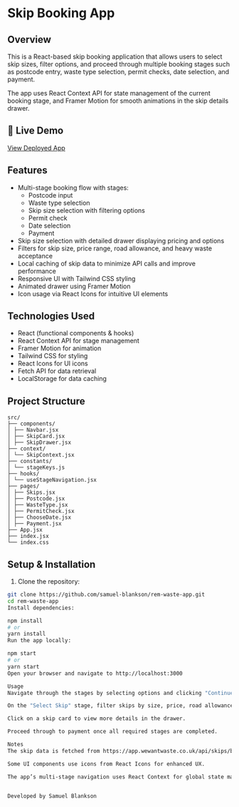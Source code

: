 # Skip Booking App

## Overview

This is a React-based skip booking application that allows users to select skip sizes, filter options, and proceed through multiple booking stages such as postcode entry, waste type selection, permit checks, date selection, and payment.

The app uses React Context API for state management of the current booking stage, and Framer Motion for smooth animations in the skip details drawer.

## 🔗 Live Demo

[View Deployed App](https://remwastemgt.netlify.app/)

## Features

- Multi-stage booking flow with stages:
  - Postcode input
  - Waste type selection
  - Skip size selection with filtering options
  - Permit check
  - Date selection
  - Payment
- Skip size selection with detailed drawer displaying pricing and options
- Filters for skip size, price range, road allowance, and heavy waste acceptance
- Local caching of skip data to minimize API calls and improve performance
- Responsive UI with Tailwind CSS styling
- Animated drawer using Framer Motion
- Icon usage via React Icons for intuitive UI elements

## Technologies Used

- React (functional components & hooks)
- React Context API for stage management
- Framer Motion for animation
- Tailwind CSS for styling
- React Icons for UI icons
- Fetch API for data retrieval
- LocalStorage for data caching

## Project Structure

```text
src/
├── components/
│ ├── Navbar.jsx
│ ├── SkipCard.jsx
│ ├── SkipDrawer.jsx
├── context/
│ └── SkipContext.jsx
├── constants/
│ └── stageKeys.js
├── hooks/
│ └── useStageNavigation.jsx
├── pages/
│ ├── Skips.jsx
│ ├── Postcode.jsx
│ ├── WasteType.jsx
│ ├── PermitCheck.jsx
│ ├── ChooseDate.jsx
│ ├── Payment.jsx
├── App.jsx
├── index.jsx
└── index.css
```

## Setup & Installation

1. Clone the repository:

```bash
git clone https://github.com/samuel-blankson/rem-waste-app.git
cd rem-waste-app
Install dependencies:

npm install
# or
yarn install
Run the app locally:

npm start
# or
yarn start
Open your browser and navigate to http://localhost:3000

Usage
Navigate through the stages by selecting options and clicking "Continue" or "Back."

On the "Select Skip" stage, filter skips by size, price, road allowance, or heavy waste.

Click on a skip card to view more details in the drawer.

Proceed through to payment once all required stages are completed.

Notes
The skip data is fetched from https://app.wewantwaste.co.uk/api/skips/by-location?postcode=NR32&area=Lowestoft and cached for 10 minutes in localStorage.

Some UI components use icons from React Icons for enhanced UX.

The app’s multi-stage navigation uses React Context for global state management.


Developed by Samuel Blankson
```
